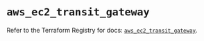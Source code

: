 # `aws_ec2_transit_gateway`

Refer to the Terraform Registry for docs: [`aws_ec2_transit_gateway`](https://registry.terraform.io/providers/hashicorp/aws/4.67.0/docs/resources/ec2_transit_gateway).
